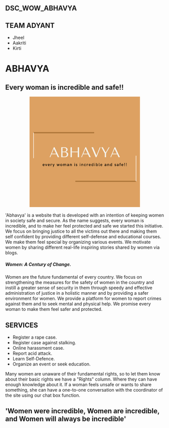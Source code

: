 ## DSC_WOW_ABHAVYA
## TEAM ADYANT
- Jheel 
- Aakriti
- Kirti
# ABHAVYA
## Every woman is incredible and safe!!
<p align="center">
<img src="Cream and Black Natural Makeup Beauty Logo (1).png" width='350'>
</p>
'Abhavya' is a website that is developed with an intention of keeping women in society safe and secure.
As the name suggests, every woman is incredible, and to make her feel protected and safe we started this initiative. We focus on bringing justice to all the victims out there and making them self confident by providing different self-defense and educational courses. We make them feel special by organizing various events. We motivate women by sharing different real-life inspiring stories shared by women via blogs. 

##### Women: A Century of Change.

Women are the future fundamental of every country.
We focus on strengthening the measures for the safety of women in the country and instill a greater sense of security in them through speedy and effective administration of justice in a holistic manner and by providing a safer environment for women.
We provide a platform for women to report crimes against them and to seek mental and physical help. We promise every woman to make them feel safer and protected.

## SERVICES 
- Register a rape case.
- Register case against stalking.
- Online harassment case.
- Report acid attack.
- Learn Self-Defence.
- Organize an event or seek education. 
 
 Many women are unaware of their fundamental rights, so to let them know about their basic rights we have a "Rights" column. Where they can have enough knowledge about it.
 If a woman feels unsafe or wants to share something, she can have a one-to-one conversation with the coordinator of the site using our chat box function.
 
 ## 'Women were incredible, Women are incredible, and Women will always be incredible'


